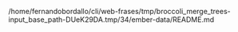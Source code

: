 /home/fernandobordallo/cli/web-frases/tmp/broccoli_merge_trees-input_base_path-DUeK29DA.tmp/34/ember-data/README.md